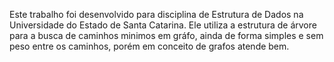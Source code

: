 Este trabalho foi desenvolvido para disciplina de Estrutura de Dados na Universidade do Estado de Santa Catarina. Ele utiliza a estrutura de árvore para a busca de caminhos minimos em gráfo, ainda de forma simples e sem peso entre os caminhos, porém em conceito de grafos atende bem. 
